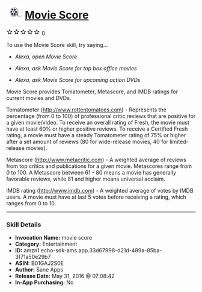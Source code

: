 # &nbsp;<img src="skill_icon" alt="Movie Score icon" width="36"> [Movie Score](http://alexa.amazon.com/#skills/amzn1.echo-sdk-ams.app.33d67998-d21d-489a-85ba-3f71a50e29b7)
![0 stars](../../images/ic_star_border_black_18dp_1x.png)![0 stars](../../images/ic_star_border_black_18dp_1x.png)![0 stars](../../images/ic_star_border_black_18dp_1x.png)![0 stars](../../images/ic_star_border_black_18dp_1x.png)![0 stars](../../images/ic_star_border_black_18dp_1x.png) 0

To use the Movie Score skill, try saying...

* *Alexa, open Movie Score*

* *Alexa, ask Movie Score for top box office movies*

* *Alexa, ask Movie Score for upcoming action DVDs*

Movie Score provides Tomatometer, Metascore, and IMDB ratings for current movies and DVDs.

Tomatometer (http://www.rottentomatoes.com) - Represents the percentage (from 0 to 100) of professional critic reviews that are positive for a given movie/video.  To receive an overall rating of Fresh, the movie must have at least 60% or higher positive reviews.  To receive a Certified Fresh rating, a movie must have a steady Tomatometer rating of 75% or higher after a set amount of reviews (80 for wide-release movies, 40 for limited-release movies).

Metascore (http://www.metacritic.com) - A weighted average of reviews from top critics and publications for a given movie.  Metascores range from 0 to 100.  A Metascore between 61 - 80 means a movie has generally favorable reviews, while 81 and higher means universal acclaim.

IMDB rating (http://www.imdb.com) - A weighted average of votes by IMDB users.  A movie must have at last 5 votes before receiving a rating, which ranges from 0 to 10.

***

### Skill Details

* **Invocation Name:** movie score
* **Category:** Entertainment
* **ID:** amzn1.echo-sdk-ams.app.33d67998-d21d-489a-85ba-3f71a50e29b7
* **ASIN:** B01GAJ2S0E
* **Author:** Sane Apps
* **Release Date:** May 31, 2016 @ 07:08:42
* **In-App Purchasing:** No
